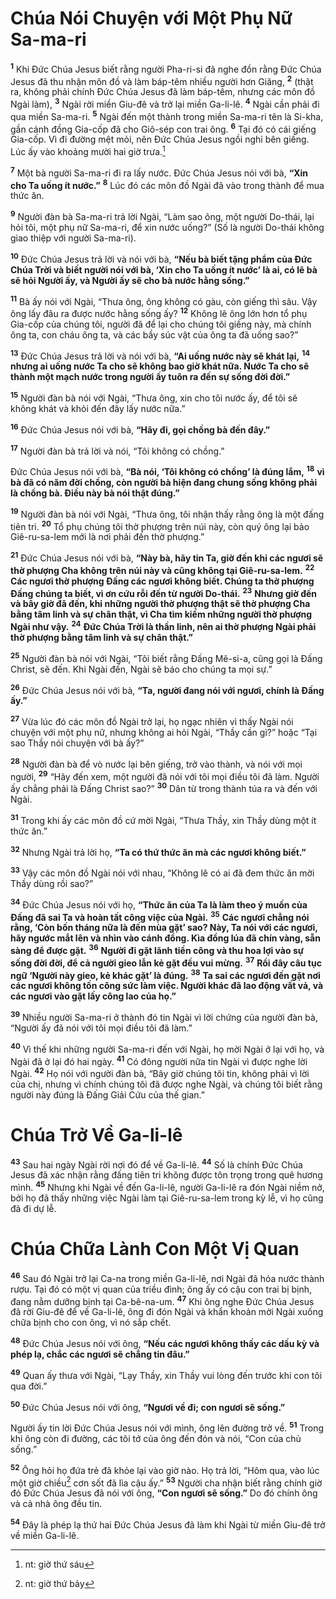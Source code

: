 # Chúa Nói Chuyện với Một Phụ Nữ Sa-ma-ri
<sup><b>1</b></sup> Khi Ðức Chúa Jesus biết rằng người Pha-ri-si đã nghe đồn rằng Ðức Chúa Jesus đã thu nhận môn đồ và làm báp-têm nhiều người hơn Giăng, <sup><b>2</b></sup> (thật ra, không phải chính Ðức Chúa Jesus đã làm báp-têm, nhưng các môn đồ Ngài làm), <sup><b>3</b></sup> Ngài rời miền Giu-đê và trở lại miền Ga-li-lê. <sup><b>4</b></sup> Ngài cần phải đi qua miền Sa-ma-ri. <sup><b>5</b></sup> Ngài đến một thành trong miền Sa-ma-ri tên là Si-kha, gần cánh đồng Gia-cốp đã cho Giô-sép con trai ông. <sup><b>6</b></sup> Tại đó có cái giếng Gia-cốp. Vì đi đường mệt mỏi, nên Ðức Chúa Jesus ngồi nghỉ bên giếng. Lúc ấy vào khoảng mười hai giờ trưa.[^1-0f5cee08-ab5c-40a4-8766-7affbf636d99]

<sup><b>7</b></sup> Một bà người Sa-ma-ri đi ra lấy nước. Ðức Chúa Jesus nói với bà, **“Xin cho Ta uống ít nước.”** <sup><b>8</b></sup> Lúc đó các môn đồ Ngài đã vào trong thành để mua thức ăn.

<sup><b>9</b></sup> Người đàn bà Sa-ma-ri trả lời Ngài, “Làm sao ông, một người Do-thái, lại hỏi tôi, một phụ nữ Sa-ma-ri, để xin nước uống?” (Số là người Do-thái không giao thiệp với người Sa-ma-ri).

<sup><b>10</b></sup> Ðức Chúa Jesus trả lời và nói với bà, **“Nếu bà biết tặng phẩm của Ðức Chúa Trời và biết người nói với bà, ‘Xin cho Ta uống ít nước’ là ai, có lẽ bà sẽ hỏi Người ấy, và Người ấy sẽ cho bà nước hằng sống.”**

<sup><b>11</b></sup> Bà ấy nói với Ngài, “Thưa ông, ông không có gàu, còn giếng thì sâu. Vậy ông lấy đâu ra được nước hằng sống ấy? <sup><b>12</b></sup> Không lẽ ông lớn hơn tổ phụ Gia-cốp của chúng tôi, người đã để lại cho chúng tôi giếng này, mà chính ông ta, con cháu ông ta, và các bầy súc vật của ông ta đã uống sao?”

<sup><b>13</b></sup> Ðức Chúa Jesus trả lời và nói với bà, **“Ai uống nước này sẽ khát lại,** <sup><b>14</b></sup> **nhưng ai uống nước Ta cho sẽ không bao giờ khát nữa. Nước Ta cho sẽ thành một mạch nước trong người ấy tuôn ra đến sự sống đời đời.”**

<sup><b>15</b></sup> Người đàn bà nói với Ngài, “Thưa ông, xin cho tôi nước ấy, để tôi sẽ không khát và khỏi đến đây lấy nước nữa.”

<sup><b>16</b></sup> Ðức Chúa Jesus nói với bà, **“Hãy đi, gọi chồng bà đến đây.”**

<sup><b>17</b></sup> Người đàn bà trả lời và nói, “Tôi không có chồng.”

Ðức Chúa Jesus nói với bà, **“Bà nói, ‘Tôi không có chồng’ là đúng lắm,** <sup><b>18</b></sup> **vì bà đã có năm đời chồng, còn người bà hiện đang chung sống không phải là chồng bà. Ðiều này bà nói thật đúng.”**

<sup><b>19</b></sup> Người đàn bà nói với Ngài, “Thưa ông, tôi nhận thấy rằng ông là một đấng tiên tri. <sup><b>20</b></sup> Tổ phụ chúng tôi thờ phượng trên núi này, còn quý ông lại bảo Giê-ru-sa-lem mới là nơi phải đến thờ phượng.”

<sup><b>21</b></sup> Ðức Chúa Jesus nói với bà, **“Này bà, hãy tin Ta, giờ đến khi các ngươi sẽ thờ phượng Cha không trên núi này và cũng không tại Giê-ru-sa-lem.** <sup><b>22</b></sup> **Các ngươi thờ phượng Ðấng các ngươi không biết. Chúng ta thờ phượng Ðấng chúng ta biết, vì ơn cứu rỗi đến từ người Do-thái.** <sup><b>23</b></sup> **Nhưng giờ đến và bây giờ đã đến, khi những người thờ phượng thật sẽ thờ phượng Cha bằng tâm linh và sự chân thật, vì Cha tìm kiếm những người thờ phượng Ngài như vậy.** <sup><b>24</b></sup> **Ðức Chúa Trời là thần linh, nên ai thờ phượng Ngài phải thờ phượng bằng tâm linh và sự chân thật.”**

<sup><b>25</b></sup> Người đàn bà nói với Ngài, “Tôi biết rằng Ðấng Mê-si-a, cũng gọi là Ðấng Christ, sẽ đến. Khi Ngài đến, Ngài sẽ báo cho chúng ta mọi sự.”

<sup><b>26</b></sup> Ðức Chúa Jesus nói với bà, **“Ta, người đang nói với ngươi, chính là Ðấng ấy.”**

<sup><b>27</b></sup> Vừa lúc đó các môn đồ Ngài trở lại, họ ngạc nhiên vì thấy Ngài nói chuyện với một phụ nữ, nhưng không ai hỏi Ngài, “Thầy cần gì?” hoặc “Tại sao Thầy nói chuyện với bà ấy?”

<sup><b>28</b></sup> Người đàn bà để vò nước lại bên giếng, trở vào thành, và nói với mọi người, <sup><b>29</b></sup> “Hãy đến xem, một người đã nói với tôi mọi điều tôi đã làm. Người ấy chẳng phải là Ðấng Christ sao?” <sup><b>30</b></sup> Dân từ trong thành túa ra và đến với Ngài.

<sup><b>31</b></sup> Trong khi ấy các môn đồ cứ mời Ngài, “Thưa Thầy, xin Thầy dùng một ít thức ăn.”

<sup><b>32</b></sup> Nhưng Ngài trả lời họ, **“Ta có thứ thức ăn mà các ngươi không biết.”**

<sup><b>33</b></sup> Vậy các môn đồ Ngài nói với nhau, “Không lẽ có ai đã đem thức ăn mời Thầy dùng rồi sao?”

<sup><b>34</b></sup> Ðức Chúa Jesus nói với họ, **“Thức ăn của Ta là làm theo ý muốn của Ðấng đã sai Ta và hoàn tất công việc của Ngài.** <sup><b>35</b></sup> **Các ngươi chẳng nói rằng, ‘Còn bốn tháng nữa là đến mùa gặt’ sao? Này, Ta nói với các ngươi, hãy ngước mắt lên và nhìn vào cánh đồng. Kìa đồng lúa đã chín vàng, sẵn sàng để được gặt.** <sup><b>36</b></sup> **Người đi gặt lãnh tiền công và thu hoa lợi vào sự sống đời đời, để cả người gieo lẫn kẻ gặt đều vui mừng.** <sup><b>37</b></sup> **Rồi đây câu tục ngữ ‘Người này gieo, kẻ khác gặt’ là đúng.** <sup><b>38</b></sup> **Ta sai các ngươi đến gặt nơi các ngươi không tốn công sức làm việc. Người khác đã lao động vất vả, và các ngươi vào gặt lấy công lao của họ.”**

<sup><b>39</b></sup> Nhiều người Sa-ma-ri ở thành đó tin Ngài vì lời chứng của người đàn bà, “Người ấy đã nói với tôi mọi điều tôi đã làm.”

<sup><b>40</b></sup> Vì thế khi những người Sa-ma-ri đến với Ngài, họ mời Ngài ở lại với họ, và Ngài đã ở lại đó hai ngày. <sup><b>41</b></sup> Có đông người nữa tin Ngài vì được nghe lời Ngài. <sup><b>42</b></sup> Họ nói với người đàn bà, “Bây giờ chúng tôi tin, không phải vì lời của chị, nhưng vì chính chúng tôi đã được nghe Ngài, và chúng tôi biết rằng người này đúng là Ðấng Giải Cứu của thế gian.”

# Chúa Trở Về Ga-li-lê
<sup><b>43</b></sup> Sau hai ngày Ngài rời nơi đó để về Ga-li-lê. <sup><b>44</b></sup> Số là chính Ðức Chúa Jesus đã xác nhận rằng đấng tiên tri không được tôn trọng trong quê hương mình. <sup><b>45</b></sup> Nhưng khi Ngài về đến Ga-li-lê, người Ga-li-lê ra đón Ngài niềm nở, bởi họ đã thấy những việc Ngài làm tại Giê-ru-sa-lem trong kỳ lễ, vì họ cũng đã đi dự lễ.

# Chúa Chữa Lành Con Một Vị Quan
<sup><b>46</b></sup> Sau đó Ngài trở lại Ca-na trong miền Ga-li-lê, nơi Ngài đã hóa nước thành rượu. Tại đó có một vị quan của triều đình; ông ấy có cậu con trai bị bịnh, đang nằm dưỡng bịnh tại Ca-bê-na-um. <sup><b>47</b></sup> Khi ông nghe Ðức Chúa Jesus đã rời Giu-đê để về Ga-li-lê, ông đi đón Ngài và khẩn khoản mời Ngài xuống chữa bịnh cho con ông, vì nó sắp chết.

<sup><b>48</b></sup> Ðức Chúa Jesus nói với ông, **“Nếu các ngươi không thấy các dấu kỳ và phép lạ, chắc các ngươi sẽ chẳng tin đâu.”**

<sup><b>49</b></sup> Quan ấy thưa với Ngài, “Lạy Thầy, xin Thầy vui lòng đến trước khi con tôi qua đời.”

<sup><b>50</b></sup> Ðức Chúa Jesus nói với ông, **“Ngươi về đi; con ngươi sẽ sống.”**

Người ấy tin lời Ðức Chúa Jesus nói với mình, ông lên đường trở về. <sup><b>51</b></sup> Trong khi ông còn đi đường, các tôi tớ của ông đến đón và nói, “Con của chủ sống.”

<sup><b>52</b></sup> Ông hỏi họ đứa trẻ đã khỏe lại vào giờ nào. Họ trả lời, “Hôm qua, vào lúc một giờ chiều[^2-0f5cee08-ab5c-40a4-8766-7affbf636d99] cơn sốt đã lìa cậu ấy.” <sup><b>53</b></sup> Người cha nhận biết rằng chính giờ đó Ðức Chúa Jesus đã nói với ông, **“Con ngươi sẽ sống.”** Do đó chính ông và cả nhà ông đều tin.

<sup><b>54</b></sup> Ðây là phép lạ thứ hai Ðức Chúa Jesus đã làm khi Ngài từ miền Giu-đê trở về miền Ga-li-lê.

[^1-0f5cee08-ab5c-40a4-8766-7affbf636d99]: nt: giờ thứ sáu
[^2-0f5cee08-ab5c-40a4-8766-7affbf636d99]: nt: giờ thứ bảy